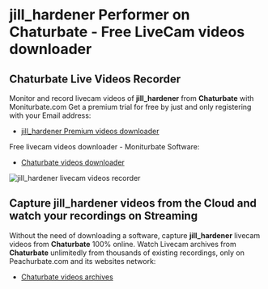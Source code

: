# jill_hardener Performer on Chaturbate - Free LiveCam videos downloader

## Chaturbate Live Videos Recorder

Monitor and record livecam videos of **jill_hardener** from **Chaturbate** with Moniturbate.com
Get a premium trial for free by just and only registering with your Email address:
* [jill_hardener Premium videos downloader](https://moniturbate.com/request-demo-licence-key.html)

Free livecam videos downloader - Moniturbate Software:
* [Chaturbate videos downloader](https://moniturbate.com/moniturbate-download-software.html)

![jill_hardener livecam videos recorder](https://peachurnet.com/templates/moniturbate-software.png)


## Capture jill_hardener videos from the Cloud and watch your recordings on Streaming

Without the need of downloading a software, capture **jill_hardener** livecam videos from **Chaturbate** 100% online.
Watch Livecam archives from **Chaturbate** unlimitedly from thousands of existing recordings, only on Peachurbate.com and its websites network:
* [Chaturbate videos archives](https://peachurnet.com/)